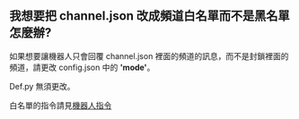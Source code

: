 ## 我想要把 channel.json 改成頻道白名單而不是黑名單怎麼辦?

如果想要讓機器人只會回覆 channel.json 裡面的頻道的訊息，而不是封鎖裡面的頻道，請更改 config.json 中的 **'mode'**。

Def.py 無須更改。

白名單的指令請見[機器人指令](commands.md)